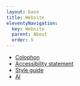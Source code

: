 ```yaml
---
layout: base
title: Website
eleventyNavigation:
  key: Website
  parent: About
  order: 5
---
```


- [Colophon](/colophon/)
- [Accessibility statement](/accessibility-statement/)
- [Style guide](/style-guide/)
- [AI](/ai/)